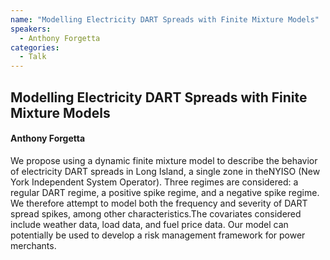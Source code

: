 ```yaml
---
name: "Modelling Electricity DART Spreads with Finite Mixture Models"
speakers:
  - Anthony Forgetta
categories:
  - Talk
---
```

## Modelling Electricity DART Spreads with Finite Mixture Models

#### Anthony Forgetta

We propose using a dynamic finite mixture model to describe the behavior of electricity DART spreads in Long Island, a single zone in theNYISO (New York Independent System Operator). Three regimes are considered: a regular DART regime, a positive spike regime, and a negative spike regime. We therefore attempt to model both the frequency and severity of DART spread spikes,  among  other  characteristics.The  covariates  considered  include  weather  data,  load data,  and  fuel  price  data.  Our  model  can  potentially  be  used  to  develop  a  risk  management framework for power merchants. 